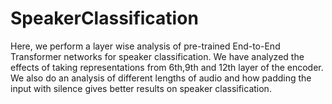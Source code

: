 # SpeakerClassification

Here, we perform a layer wise analysis of pre-trained End-to-End Transformer networks for speaker classification. We have analyzed the effects of taking representations from 6th,9th and 12th layer of the encoder.
We also do an analysis of different lengths of audio and how padding the input with silence gives better results on speaker classification.

